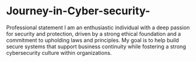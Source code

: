 # Journey-in-Cyber-security-

Professional statement 
I am an enthusiastic individual with a deep passion for security and protection, driven by a strong ethical foundation and a commitment to upholding laws and principles. My goal is to help build secure systems that support business continuity while fostering a strong cybersecurity culture within organizations.
